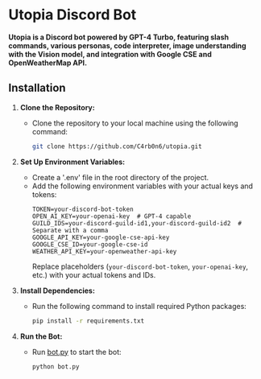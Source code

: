 # Utopia Discord Bot

**Utopia is a Discord bot powered by GPT-4 Turbo, featuring slash commands, various personas, code interpreter, image understanding with the Vision model, and integration with Google CSE and OpenWeatherMap API.**

## Installation

1. **Clone the Repository:**
   - Clone the repository to your local machine using the following command:
     ```bash
     git clone https://github.com/C4rb0n6/utopia.git
     ```

2. **Set Up Environment Variables:**
   - Create a '.env' file in the root directory of the project.
   - Add the following environment variables with your actual keys and tokens:
     ```env
     TOKEN=your-discord-bot-token
     OPEN_AI_KEY=your-openai-key  # GPT-4 capable
     GUILD_IDS=your-discord-guild-id1,your-discord-guild-id2  # Separate with a comma
     GOOGLE_API_KEY=your-google-cse-api-key
     GOOGLE_CSE_ID=your-google-cse-id
     WEATHER_API_KEY=your-openweather-api-key
     ```
     Replace placeholders (`your-discord-bot-token`, `your-openai-key`, etc.) with your actual tokens and IDs.

3. **Install Dependencies:**
   - Run the following command to install required Python packages:
     ```bash
     pip install -r requirements.txt
     ```

4. **Run the Bot:**
   - Run [bot.py](/bot.py) to start the bot:
     ```bash
     python bot.py
     ```